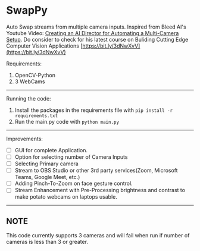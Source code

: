 # SwapPy
Auto Swap streams from multiple camera inputs.
Inspired from Bleed AI's Youtube Video: [Creating an AI Director for Automating a Multi-Camera Setup](https://www.youtube.com/watch?v=dfkgV7ZQA9g). 
Do consider to check for his latest course on Buliding Cutting Edge Computer Vision Applications [https://bit.ly/3dNwXvV](https://bit.ly/3dNwXvV)

Requirements:
1. OpenCV-Python
2. 3 WebCams
--- 
Running the code:
1. Install the packages in the requirements file with ``` pip install -r requirements.txt ```
2. Run the main.py code with ``` python main.py ```
--- 
Improvements:
- [ ] GUI for complete Application.
- [ ] Option for selecting number of Camera Inputs
- [ ] Selecting Primary camera
- [ ] Stream to OBS Studio or other 3rd party services(Zoom, Microsoft Teams, Google Meet, etc.)
- [ ] Adding Pinch-To-Zoom on face gesture control.
- [ ] Stream Enhancement with Pre-Processing brightness and contrast to make potato webcams on laptops usable.
--- 
## NOTE
This code currently supports 3 cameras and will fail when run if number of cameras is less than 3 or greater.
